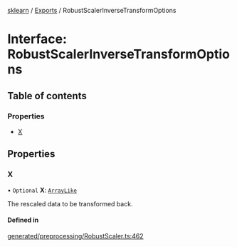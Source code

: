 [sklearn](../readme.md) / [Exports](../modules.md) / RobustScalerInverseTransformOptions

# Interface: RobustScalerInverseTransformOptions

## Table of contents

### Properties

- [X](RobustScalerInverseTransformOptions.md#x)

## Properties

### X

• `Optional` **X**: [`ArrayLike`](../modules.md#arraylike)

The rescaled data to be transformed back.

#### Defined in

[generated/preprocessing/RobustScaler.ts:462](https://github.com/transitive-bullshit/scikit-learn-ts/blob/367336a/packages/sklearn/src/generated/preprocessing/RobustScaler.ts#L462)
